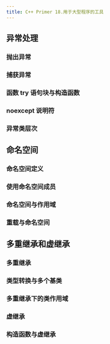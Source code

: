 ```yaml
---
title: C++ Primer 18.用于大型程序的工具
---
```


## 异常处理

### 抛出异常

### 捕获异常

### 函数 try 语句块与构造函数

### noexcept 说明符

### 异常类层次

## 命名空间

### 命名空间定义

### 使用命名空间成员

### 命名空间与作用域

### 重载与命名空间

## 多重继承和虚继承

### 多重继承

### 类型转换与多个基类

### 多重继承下的类作用域

### 虚继承

### 构造函数与虚继承

